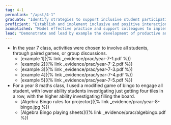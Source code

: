 ```yaml
---
tag: 4-1
permalink: "/apst/4-1"
graduate: "Identify strategies to support inclusive student participation and engagement in classroom activities."
proficient: "Establish and implement inclusive and positive interactions to engage and support all students in classroom activities."
acomplished: "Model effective practice and support colleagues to implement inclusive strategies that engage and support all students."
lead: "Demonstrate and lead by example the development of productive and inclusive learning environments across the school by reviewing inclusive strategies and exploring new approaches to engage and support all students."
---
```

* In the year 7 class, activities were chosen to involve all students, through paired games, or group discussions.
    - [example 1]({% link _evidence/prac/year-7-1.pdf %})
    - [example 2]({% link _evidence/prac/year-7-2.pdf %})
    - [example 3]({% link _evidence/prac/year-7-3.pdf %})
    - [example 4]({% link _evidence/prac/year-7-4.pdf %})
    - [example 5]({% link _evidence/prac/year-7-5.pdf %})
* For a year 8 maths class, I used a modified game of bingo to engage all student, with lower ability students investigating just getting four tiles in a row, with the higher ability investigating filling the board.
    - [Algebra Bingo rules for projector]({% link _evidence/prac/year-8-bingo.jpg %})
    - [Algebra Bingo playing sheets]({% link _evidence/prac/algebingo.pdf %})